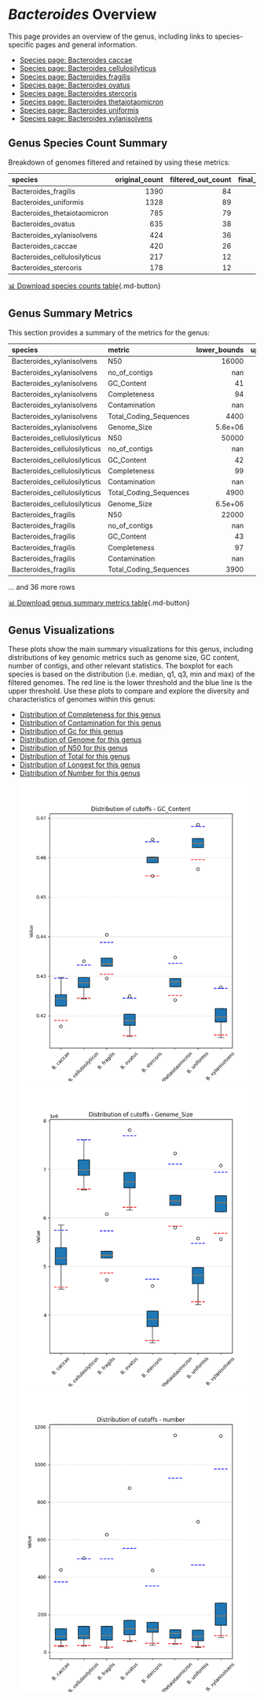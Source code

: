# *Bacteroides* Overview
This page provides an overview of the genus, including links to species-specific pages and general information.

- [Species page: Bacteroides caccae](Bacteroides_caccae/index.md)
- [Species page: Bacteroides cellulosilyticus](Bacteroides_cellulosilyticus/index.md)
- [Species page: Bacteroides fragilis](Bacteroides_fragilis/index.md)
- [Species page: Bacteroides ovatus](Bacteroides_ovatus/index.md)
- [Species page: Bacteroides stercoris](Bacteroides_stercoris/index.md)
- [Species page: Bacteroides thetaiotaomicron](Bacteroides_thetaiotaomicron/index.md)
- [Species page: Bacteroides uniformis](Bacteroides_uniformis/index.md)
- [Species page: Bacteroides xylanisolvens](Bacteroides_xylanisolvens/index.md)
## Genus Species Count Summary
Breakdown of genomes filtered and retained by using these metrics:

| species                      |   original_count |   filtered_out_count |   final_count |
|:-----------------------------|-----------------:|---------------------:|--------------:|
| Bacteroides_fragilis         |             1390 |                   84 |          1306 |
| Bacteroides_uniformis        |             1328 |                   89 |          1239 |
| Bacteroides_thetaiotaomicron |              785 |                   79 |           706 |
| Bacteroides_ovatus           |              635 |                   38 |           597 |
| Bacteroides_xylanisolvens    |              424 |                   36 |           388 |
| Bacteroides_caccae           |              420 |                   26 |           394 |
| Bacteroides_cellulosilyticus |              217 |                   12 |           205 |
| Bacteroides_stercoris        |              178 |                   12 |           166 |


[📊 Download species counts table](species_counts.csv){.md-button}
## Genus Summary Metrics
This section provides a summary of the metrics for the genus:

| species                      | metric                 |   lower_bounds |   upper_bounds |
|:-----------------------------|:-----------------------|---------------:|---------------:|
| Bacteroides_xylanisolvens    | N50                    |    16000       |      nan       |
| Bacteroides_xylanisolvens    | no_of_contigs          |      nan       |      980       |
| Bacteroides_xylanisolvens    | GC_Content             |       41       |       43       |
| Bacteroides_xylanisolvens    | Completeness           |       94       |      nan       |
| Bacteroides_xylanisolvens    | Contamination          |      nan       |        9       |
| Bacteroides_xylanisolvens    | Total_Coding_Sequences |     4400       |     6000       |
| Bacteroides_xylanisolvens    | Genome_Size            |        5.6e+06 |        7e+06   |
| Bacteroides_cellulosilyticus | N50                    |    50000       |      nan       |
| Bacteroides_cellulosilyticus | no_of_contigs          |      nan       |      500       |
| Bacteroides_cellulosilyticus | GC_Content             |       42       |       44       |
| Bacteroides_cellulosilyticus | Completeness           |       99       |      nan       |
| Bacteroides_cellulosilyticus | Contamination          |      nan       |        4       |
| Bacteroides_cellulosilyticus | Total_Coding_Sequences |     4900       |     6100       |
| Bacteroides_cellulosilyticus | Genome_Size            |        6.5e+06 |        7.7e+06 |
| Bacteroides_fragilis         | N50                    |    22000       |      nan       |
| Bacteroides_fragilis         | no_of_contigs          |      nan       |      500       |
| Bacteroides_fragilis         | GC_Content             |       43       |       44       |
| Bacteroides_fragilis         | Completeness           |       97       |      nan       |
| Bacteroides_fragilis         | Contamination          |      nan       |        7       |
| Bacteroides_fragilis         | Total_Coding_Sequences |     3900       |     5100       |

... and 36 more rows


[📊 Download genus summary metrics table](genus_summary_metrics.csv){.md-button}
## Genus Visualizations
These plots show the main summary visualizations for this genus, including distributions of key genomic metrics such as genome size, GC content, number of contigs, and other relevant statistics. The boxplot for each species is based on the distribution (i.e. median, q1, q3, min and max) of the filtered genomes. The red line is the lower threshold and the blue line is the upper threshold. Use these plots to compare and explore the diversity and characteristics of genomes within this genus:

- [Distribution of Completeness for this genus](Completeness_Specific_boxplot_0.png)
- [Distribution of Contamination for this genus](Contamination_boxplot_0.png)
- [Distribution of Gc for this genus](GC_Content_boxplot_0.png)
- [Distribution of Genome for this genus](Genome_Size_boxplot_0.png)
- [Distribution of N50 for this genus](N50_boxplot_0.png)
- [Distribution of Total for this genus](Total_Coding_Sequences_boxplot_0.png)
- [Distribution of Longest for this genus](longest_boxplot_0.png)
- [Distribution of Number for this genus](number_boxplot_0.png)
![Distribution of Gc](GC_Content_boxplot_0.png)
![Distribution of Genome](Genome_Size_boxplot_0.png)
![Distribution of Number](number_boxplot_0.png)
